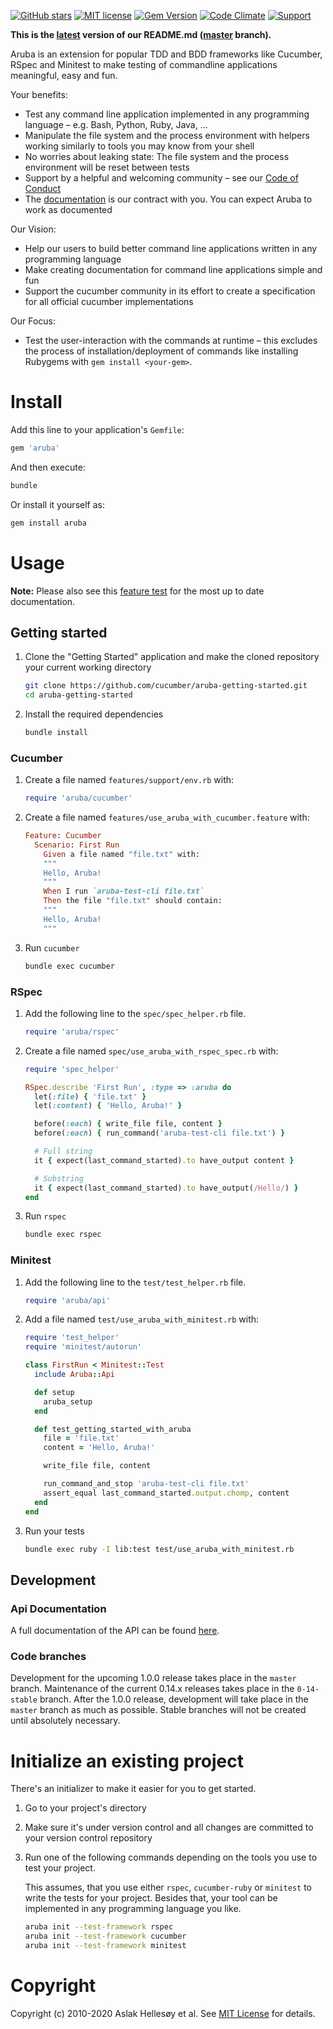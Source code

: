 [![GitHub stars](https://img.shields.io/github/stars/cucumber/aruba.svg)](https://github.com/cucumber/aruba/stargazers)
[![MIT license](https://img.shields.io/badge/license-MIT-blue.svg)](https://raw.githubusercontent.com/cucumber/aruba/master/LICENSE)
[![Gem Version](https://badge.fury.io/rb/aruba.svg)](http://badge.fury.io/rb/aruba)
[![Code Climate](https://codeclimate.com/github/cucumber/aruba.svg)](https://codeclimate.com/github/cucumber/aruba)
[![Support](https://img.shields.io/badge/cucumber-support-orange.svg)](https://cucumber.io/support)

**This is the [latest](https://github.com/cucumber/aruba/blob/master/features/README.md)
version of our README.md ([master](https://github.com/cucumber/aruba/tree/master) branch).**

Aruba is an extension for popular TDD and BDD frameworks like Cucumber, RSpec
and Minitest to make testing of commandline applications meaningful, easy and
fun.

Your benefits:

* Test any command line application implemented in any programming language &ndash;
  e.g. Bash, Python, Ruby, Java, ...
* Manipulate the file system and the process environment with helpers working
  similarly to tools you may know from your shell
* No worries about leaking state: The file system and the process environment
  will be reset between tests
* Support by a helpful and welcoming community &ndash; see our
  [Code of Conduct](https://github.com/cucumber/cucumber/blob/master/CODE_OF_CONDUCT.md)
* The [documentation](https://app.cucumber.pro/projects/aruba) is our contract
  with you. You can expect Aruba to work as documented

Our Vision:

* Help our users to build better command line applications written in any
  programming language
* Make creating documentation for command line applications simple and fun
* Support the cucumber community in its effort to create a specification for
  all official cucumber implementations

Our Focus:
* Test the user-interaction with the commands at runtime &ndash; this excludes
  the process of installation/deployment of commands like installing Rubygems
  with `gem install <your-gem>`.

# Install

Add this line to your application's `Gemfile`:

```ruby
gem 'aruba'
```

And then execute:

```bash
bundle
```

Or install it yourself as:

```bash
gem install aruba
```

# Usage

**Note:** Please also see this
[feature test](https://app.cucumber.pro/projects/Aruba/documents/master/features/01_getting_started_with_aruba/supported_testing_frameworks.feature)
for the most up to date documentation.

## Getting started

1. Clone the "Getting Started" application and make the cloned repository your current working directory

   ```bash
   git clone https://github.com/cucumber/aruba-getting-started.git
   cd aruba-getting-started
   ```

2. Install the required dependencies

   ```bash
   bundle install
   ```

### Cucumber

1. Create a file named `features/support/env.rb` with:

   ```ruby
   require 'aruba/cucumber'
   ```

2. Create a file named `features/use_aruba_with_cucumber.feature` with:

   ```ruby
   Feature: Cucumber
     Scenario: First Run
       Given a file named "file.txt" with:
       """
       Hello, Aruba!
       """
       When I run `aruba-test-cli file.txt` 
       Then the file "file.txt" should contain:
       """
       Hello, Aruba!
       """
   ```

3. Run `cucumber`

   ```bash
   bundle exec cucumber
   ```

### RSpec

1. Add the following line to the `spec/spec_helper.rb` file.

   ```ruby
   require 'aruba/rspec'
   ```

2. Create a file named `spec/use_aruba_with_rspec_spec.rb` with:

   ```ruby
   require 'spec_helper'

   RSpec.describe 'First Run', :type => :aruba do
     let(:file) { 'file.txt' }
     let(:content) { 'Hello, Aruba!' }

     before(:each) { write_file file, content }
     before(:each) { run_command('aruba-test-cli file.txt') }

     # Full string
     it { expect(last_command_started).to have_output content }

     # Substring
     it { expect(last_command_started).to have_output(/Hello/) }
   end
   ```

3. Run `rspec`

   ```bash
   bundle exec rspec
   ```

### Minitest

1. Add the following line to the `test/test_helper.rb` file.

   ```ruby
   require 'aruba/api'
   ```

3. Add a file named `test/use_aruba_with_minitest.rb` with:

   ```ruby
   require 'test_helper'
   require 'minitest/autorun'

   class FirstRun < Minitest::Test
     include Aruba::Api

     def setup
       aruba_setup
     end

     def test_getting_started_with_aruba
       file = 'file.txt'
       content = 'Hello, Aruba!'

       write_file file, content

       run_command_and_stop 'aruba-test-cli file.txt'
       assert_equal last_command_started.output.chomp, content
     end
   end
   ```

4. Run your tests

   ```bash
   bundle exec ruby -I lib:test test/use_aruba_with_minitest.rb
   ```

## Development

### Api Documentation

A full documentation of the API can be found
[here](http://www.rubydoc.info/github/cucumber/aruba/master/frames).

### Code branches

Development for the upcoming 1.0.0 release takes place in the `master` branch.
Maintenance of the current 0.14.x releases takes place in the `0-14-stable`
branch. After the 1.0.0 release, development will take place in the `master`
branch as much as possible. Stable branches will not be created until
absolutely necessary.

# Initialize an existing project

There's an initializer to make it easier for you to get started.

1. Go to your project's directory

2. Make sure it's under version control and all changes are committed to your
   version control repository

3. Run one of the following commands depending on the tools you use to test your project.

   This assumes, that you use either `rspec`, `cucumber-ruby` or `minitest` to
   write the tests for your project. Besides that, your tool can be implemented
   in any programming language you like.

   ```bash
   aruba init --test-framework rspec
   aruba init --test-framework cucumber
   aruba init --test-framework minitest
   ```

# Copyright

Copyright (c) 2010-2020 Aslak Hellesøy et al. See [MIT License](LICENSE) for details.
